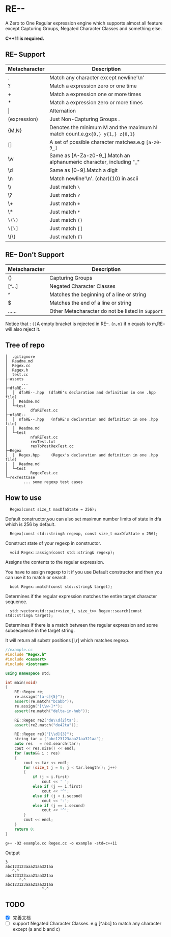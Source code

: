 # RE--
A Zero to One Regular expression engine which supports almost all feature except Capturing Groups, Negated Character Classes and something else.

**C++11 is required.**

## RE– Support

| Metacharacter | Description                                                  |
| :------------ | ------------------------------------------------------------ |
| .             | Match any character except newline'\n'                          |
| ?             | Match a expression zero or one time                          |
| +             | Match a expression one or more times                         |
| *             | Match a expression zero or more times                        |
| \|            | Alternation                                                  |
| (expression)  | Just Non-Capturing Groups .                                  |
| {M,N}         | Denotes the minimum M and the maximum N match count.e.g`x{0,} y{1,} z{0,1}` |
| []            | A set of possible character matches.e.g `[a-z0-9_]`          |
| \w            | Same as [A-Za-z0-9\_].Match an alphanumeric character, including "\_" |
| \d            | Same as [0-9].Match a digit                                |
| \n            | Match newline'\n'. (char)(10) in ascii                                |
| \\\\          | Just match `\`                                               |
| \\?           | Just match `?`                                               |
| \\+           | Just match `+`                                               |
| \\*           | Just match `*`                                               |
| `\(\)` | Just match `()` |
| `\[\]`    | Just match `[]`                                |
| \\{\\} | Just match `{}`                              |





## RE– Don’t Support

| Metacharacter | Description                                       |
| ------------- | ------------------------------------------------- |
| ()            | Capturing Groups                                  |
| [^…]          | Negated Character Classes                         |
| ^             | Matches the beginning of a line or string         |
| $             | Matches the end of a line or string               |
| ……            | Other Metacharacter do not be listed in `Support` |

Notice that : `()`A empty bracket is rejected in RE–. `{n,m}` if n equals to m,RE– will also reject it.

## Tree of repo

```
│  .gitignore
│  Readme.md
│  Regex.cc
│  Regex.h
│  test.cc
├─assets
│      ...
├─dfaRE--
│  │  dfaRE--.hpp  (dfaRE's declaration and definition in one .hpp file)
│  │  Readme.md
│  └─test
│          dfaRETest.cc
├─nfaRE--
│  │  nfaRE--.hpp   (nfaRE's declaration and definition in one .hpp file)
│  │  Readme.md
│  └─test
│          nfaRETest.cc
│          rexTest.txt
│          rexToPostRexTest.cc
├─Regex
│  │  Regex.hpp     (Regex's declaration and definition in one .hpp file)
│  │  Readme.md
│  └─test
│          RegexTest.cc
└─rexTestCase
        ... some regexp test cases
```

## How to use

`  Regex(const size_t maxDfaState = 256);`

Default constructor,you can also set maximun number limits of state in dfa which is 256 by default.

`  Regex(const std::string& regexp, const size_t maxDfaState = 256);`

Construct state of your regexp in constructor.

`  void Regex::assign(const std::string& regexp);`

Assigns the contents to the regular expression.

You have to assign regexp to it if you use Default constructor and then you can use it to match or search.

`  bool Regex::match(const std::string& target);`

Determines if the regular expression  matches the entire target character sequence.

`  std::vector<std::pair<size_t, size_t>> Regex::search(const std::string& target);`

Determines if there is a match between the regular expression  and some subsequence in the target string.

It will return all substr positions [l,r] which matches regexp.

```c++
//example.cc
#include "Regex.h"
#include <cassert>
#include <iostream>

using namespace std;

int main(void)
{
    RE::Regex re;
    re.assign("[a-c]{5}");
    assert(re.match("bcabb"));
    re.assign("[\\w-]*");
    assert(re.match("delta-in-hub"));

    RE::Regex re2("de\\d{2}ta");
    assert(re2.match("de42ta"));

    RE::Regex re3("[\\d]{3}");
    string tar = ("abc123123aaa21aa321aa");
    auto res   = re3.search(tar);
    cout << res.size() << endl;
    for (auto&& i : res)
    {
        cout << tar << endl;
        for (size_t j = 0; j < tar.length(); j++)
        {
            if (j < i.first)
                cout << ' ';
            else if (j == i.first)
                cout << '^';
            else if (j < i.second)
                cout << '-';
            else if (j == i.second)
                cout << '^';
        }
        cout << endl;
    }
    return 0;
}
```
`g++ -O2 example.cc Regex.cc -o example -std=c++11`

Output

```
3
abc123123aaa21aa321aa
   ^-^
abc123123aaa21aa321aa
      ^-^
abc123123aaa21aa321aa
                ^-^
```



## TODO
- [x] 完善文档
- [ ] support Negated Character Classes. e.g [\^abc] to match any character except (a and b and c)
